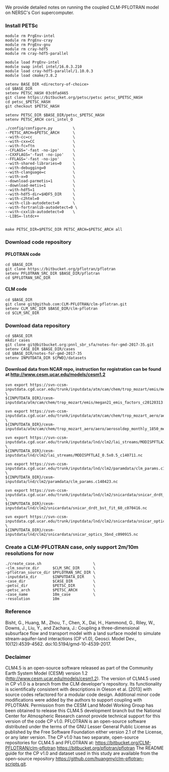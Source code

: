 
We provide detailed notes on running the coupled CLM-PFLOTRAN model
on NERSC's Cori supercomputer.


### Install PETSc

```
module rm PrgEnv-intel
module rm PrgEnv-cray 
module rm PrgEnv-gnu
module rm cray-hdf5
module rm cray-hdf5-parallel

module load PrgEnv-intel
module swap intel intel/16.0.3.210
module load cray-hdf5-parallel/1.10.0.3
module load cmake/3.8.2

setenv BASE_DIR <directory-of-choice>
cd $BASE_DIR
setenv PETSC_HASH 03c0fad465
git clone https://bitbucket.org/petsc/petsc petsc_$PETSC_HASH
cd petsc_$PETSC_HASH
git checkout $PETSC_HASH

setenv PETSC_DIR $BASE_DIR/petsc_$PETSC_HASH
setenv PETSC_ARCH cori_intel_O

./config/configure.py         \
--PETSC_ARCH=$PETSC_ARCH      \
--with-cc=cc                  \
--with-cxx=CC                 \
--with-fc=ftn                 \
--CFLAGS='-fast -no-ipo'      \
--CXXFLAGS='-fast -no-ipo'    \
--FFLAGS='-fast -no-ipo'      \
--with-shared-libraries=0     \
--with-debugging=0            \
--with-clanguage=c            \
--with-x=0                    \
--download-parmetis=1         \
--download-metis=1            \
--with-hdf5=1                 \
--with-hdf5-dir=$HDF5_DIR     \
--with-c2html=0               \
--with-clib-autodetect=0      \
--with-fortranlib-autodetect=0 \
--with-cxxlib-autodetect=0    \
--LIBS=-lstdc++


make PETSC_DIR=$PETSC_DIR PETSC_ARCH=$PETSC_ARCH all

```


### Download code repository


#### PFLOTRAN code
```
cd $BASE_DIR
git clone https://bitbucket.org/pflotran/pflotran
setenv PFLOTRAN_SRC_DIR $BASE_DIR/pflotran
cd $PFLOTRAN_SRC_DIR

```

#### CLM code
```
cd $BASE_DIR
git clone git@github.com:CLM-PFLOTRAN/clm-pflotran.git 
setenv CLM_SRC_DIR $BASE_DIR/clm-pflotran
cd $CLM_SRC_DIR
```

### Download data repository
```
cd $BASE_DIR
mkdir cases
git clone git@bitbucket.org:pnnl_sbr_sfa/notes-for-gmd-2017-35.git
setenv CASE_DIR $BASE_DIR/cases
cd $BASE_DIR/notes-for-gmd-2017-35
setenv INPUTDATA_DIR ${PWD}/datasets
```

#### Download data from NCAR repo, instruction for registration can be found at http://www.cesm.ucar.edu/models/cesm1.2

```
svn export https://svn-ccsm-inputdata.cgd.ucar.edu/trunk/inputdata/atm/cam/chem/trop_mozart/emis/megan21_emis_factors_c20120313.nc  \
${INPUTDATA_DIR}/cesm-inputdata/atm/cam/chem/trop_mozart/emis/megan21_emis_factors_c20120313.nc

svn export https://svn-ccsm-inputdata.cgd.ucar.edu/trunk/inputdata/atm/cam/chem/trop_mozart_aero/aero/aerosoldep_monthly_1850_mean_1.9x2.5_c090421.nc \
${INPUTDATA_DIR}/cesm-inputdata/atm/cam/chem/trop_mozart_aero/aero/aerosoldep_monthly_1850_mean_1.9x2.5_c090421.nc

svn export https://svn-ccsm-inputdata.cgd.ucar.edu/trunk/inputdata/lnd/clm2/lai_streams/MODISPFTLAI_0.5x0.5_c140711.nc \
${INPUTDATA_DIR}/cesm-inputdata/lnd/clm2/lai_streams/MODISPFTLAI_0.5x0.5_c140711.nc

svn export https://svn-ccsm-inputdata.cgd.ucar.edu/trunk/inputdata/lnd/clm2/paramdata/clm_params.c140423.nc \
${INPUTDATA_DIR}/cesm-inputdata/lnd/clm2/paramdata/clm_params.c140423.nc

svn export https://svn-ccsm-inputdata.cgd.ucar.edu/trunk/inputdata/lnd/clm2/snicardata/snicar_drdt_bst_fit_60_c070416.nc \
${INPUTDATA_DIR}/cesm-inputdata/lnd/clm2/snicardata/snicar_drdt_bst_fit_60_c070416.nc

svn export https://svn-ccsm-inputdata.cgd.ucar.edu/trunk/inputdata/lnd/clm2/snicardata/snicar_optics_5bnd_c090915.nc \
${INPUTDATA_DIR}/cesm-inputdata/lnd/clm2/snicardata/snicar_optics_5bnd_c090915.nc

```

### Create a CLM-PFLOTRAN case, only support 2m/10m resolutions for now
```
./create_case.sh                       \
-clm_source_dir      $CLM_SRC_DIR      \
-pflotran_source_dir $PFLOTRAN_SRC_DIR \
-inputdata_dir       $INPUTDATA_DIR    \
-case_dir            $CASE_DIR         \
-petsc_dir           $PETSC_DIR        \
-petsc_arch          $PETSC_ARCH       \
-case_name           10m_case          \
-resolution          10m
```

### Reference
Bisht, G., Huang, M., Zhou, T., Chen, X., Dai, H., Hammond, G., Riley, W., Downs, J., Liu, Y., and Zachara, J.:
Coupling a three-dimensional subsurface flow and transport model with a land surface model to simulate stream-aquifer-land interactions (CP v1.0), Geosci. Model Dev., 10(12):4539-4562.  doi:10.5194/gmd-10-4539-2017.

### Declaimer
CLM4.5 is an open-source software released as part of the Community Earth System Model (CESM) version 1.2 (http://www.cesm.ucar.edu/models/cesm1.2). The version of CLM4.5 used in CP v1.0 is a branch from the CLM developer's repository. Its functionality is scientifically consistent with descriptions in Oleson et al. [2013] with source codes refactored for a modular code design. Additional minor code modifications were added by the authors to support coupling with PFLOTRAN.  Permission from the CESM Land Model Working Group has been obtained to release this CLM4.5 development branch but the National Center for Atmospheric Research cannot provide technical support for this version of the code CP v1.0. PFLOTRAN is an open-source software distributed under the terms of the GNU Lesser General Public License as published by the Free Software Foundation either version 2.1 of the License, or any later version. The CP v1.0 has two separate, open-source repositories for CLM4.5 and PFLOTRAN at:
https://bitbucket.org/CLM-PFLOTRAN/clm-pflotran
https://bitbucket.org/pflotran/pflotran
The README guide for the CP v1.0 and dataset used in this study are available from the open-source repository https://github.com/huangmy/clm-pflotran-scripts.git.
